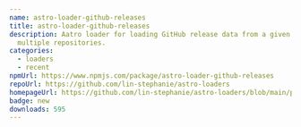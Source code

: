 ```yaml
---
name: astro-loader-github-releases
title: astro-loader-github-releases
description: Aatro loader for loading GitHub release data from a given user or
  multiple repositories.
categories:
  - loaders
  - recent
npmUrl: https://www.npmjs.com/package/astro-loader-github-releases
repoUrl: https://github.com/lin-stephanie/astro-loaders
homepageUrl: https://github.com/lin-stephanie/astro-loaders/blob/main/packages/astro-loader-github-releases/README.md
badge: new
downloads: 595
---
```

